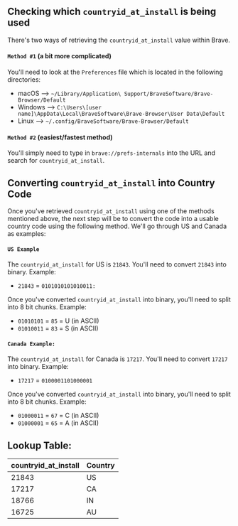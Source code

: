 ## Checking which `countryid_at_install` is being used

There's two ways of retrieving the `countryid_at_install` value within Brave.

#### `Method #1` (a bit more complicated)

You'll need to look at the `Preferences` file which is located in the following directories:

* macOS --> `~/Library/Application\ Support/BraveSoftware/Brave-Browser/Default`
* Windows --> `C:\Users\[user name]\AppData\Local\BraveSoftware\Brave-Browser\User Data\Default`
* Linux --> `~/.config/BraveSoftware/Brave-Browser/Default`

#### `Method #2` (easiest/fastest method)

You'll simply need to type in `brave://prefs-internals` into the URL and search for `countryid_at_install`.

## Converting `countryid_at_install` into Country Code

Once you've retrieved `countryid_at_install` using one of the methods mentioned above, the next step will be to convert the code into a usable country code using the following method. We'll go through US and Canada as examples:

#### `US Example`

The `countryid_at_install` for US is `21843`. You'll need to convert `21843` into binary. Example:

* `21843` = `0101010101010011:`

Once you've converted `countryid_at_install` into binary, you'll need to split into 8 bit chunks. Example:

* `01010101` = `85` = U (in ASCII)
* `01010011` = `83` = S (in ASCII)

#### `Canada Example:`

The `countryid_at_install` for Canada is `17217`. You'll need to convert `17217` into binary. Example:

* `17217` = `0100001101000001`

Once you've converted `countryid_at_install` into binary, you'll need to split into 8 bit chunks. Example:

* `01000011` = `67` = C (in ASCII)
* `01000001` = `65` = A (in ASCII)

## Lookup Table:

| countryid_at_install | Country |
| ---------------------| ------- |
| 21843                | US      | 
| 17217                | CA      |
| 18766                | IN      |
| 16725                | AU      |